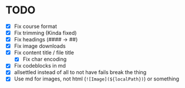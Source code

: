 # TODO

- [x] Fix course format
- [x] Fix trimming (Kinda fixed)
- [x] Fix headings (#### -> ##)
- [x] Fix image downloads
- [x] Fix content title / file title
  - [x] Fix char encoding
- [x] Fix codeblocks in md
- [x] allsettled instead of all to not have fails break the thing
- [x] Use md for images, not html (`![Image](${localPath})`) or something
